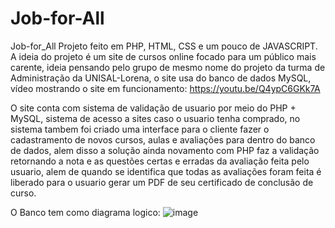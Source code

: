 # Job-for-All
Job-for_All
Projeto feito em PHP, HTML, CSS  e um pouco de JAVASCRIPT. A ideia do projeto é um site de cursos online focado para um público mais carente, ideia pensando pelo grupo de mesmo nome do projeto da turma de Administração da UNISAL-Lorena, o site usa do banco de dados MySQL, vídeo mostrando o site em funcionamento:
https://youtu.be/Q4ypC6GKk7A 

O site conta com sistema de validação de usuario por meio do PHP + MySQL, sistema de acesso a sites caso o usuario tenha comprado, no sistema tambem foi criado uma interface para o cliente fazer o cadastramento de novos cursos, aulas e avaliações para dentro do banco de dados, alem disso a solução ainda novamento com PHP faz a validação retornando a nota e as questões certas e erradas da avaliação feita pelo usuario, alem de quando se identifica que todas as avaliações foram feita é liberado para o usuario gerar um PDF de seu certificado de conclusão de curso.

O Banco tem como diagrama logico:
![image](https://user-images.githubusercontent.com/89537650/211347272-5b48811d-d5d5-4f71-8704-0a32ea153f2e.png)
